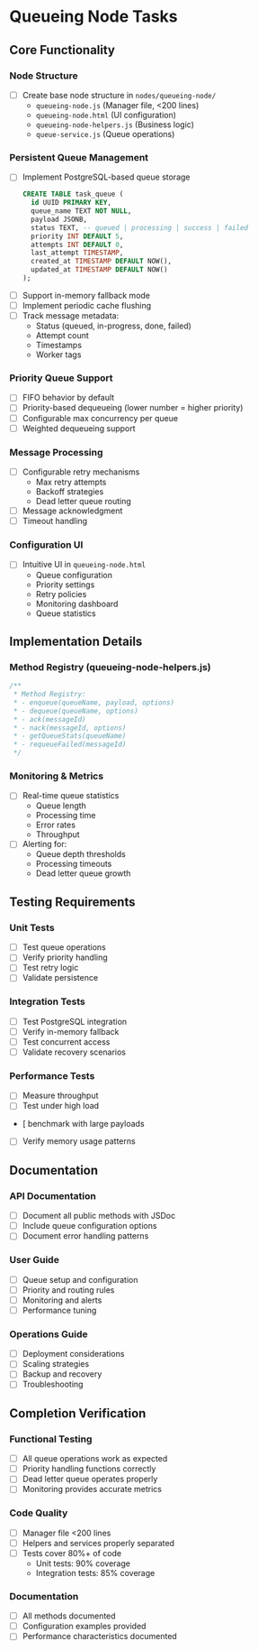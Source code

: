 # Queueing Node Tasks

## Core Functionality

### Node Structure
- [ ] Create base node structure in `nodes/queueing-node/`
  - `queueing-node.js` (Manager file, <200 lines)
  - `queueing-node.html` (UI configuration)
  - `queueing-node-helpers.js` (Business logic)
  - `queue-service.js` (Queue operations)

### Persistent Queue Management
- [ ] Implement PostgreSQL-based queue storage
  ```sql
  CREATE TABLE task_queue (
    id UUID PRIMARY KEY,
    queue_name TEXT NOT NULL,
    payload JSONB,
    status TEXT, -- queued | processing | success | failed
    priority INT DEFAULT 5,
    attempts INT DEFAULT 0,
    last_attempt TIMESTAMP,
    created_at TIMESTAMP DEFAULT NOW(),
    updated_at TIMESTAMP DEFAULT NOW()
  );
  ```
- [ ] Support in-memory fallback mode
- [ ] Implement periodic cache flushing
- [ ] Track message metadata:
  - Status (queued, in-progress, done, failed)
  - Attempt count
  - Timestamps
  - Worker tags

### Priority Queue Support
- [ ] FIFO behavior by default
- [ ] Priority-based dequeueing (lower number = higher priority)
- [ ] Configurable max concurrency per queue
- [ ] Weighted dequeueing support

### Message Processing
- [ ] Configurable retry mechanisms
  - Max retry attempts
  - Backoff strategies
  - Dead letter queue routing
- [ ] Message acknowledgment
- [ ] Timeout handling

### Configuration UI
- [ ] Intuitive UI in `queueing-node.html`
  - Queue configuration
  - Priority settings
  - Retry policies
  - Monitoring dashboard
  - Queue statistics

## Implementation Details

### Method Registry (queueing-node-helpers.js)
```javascript
/**
 * Method Registry:
 * - enqueue(queueName, payload, options)
 * - dequeue(queueName, options)
 * - ack(messageId)
 * - nack(messageId, options)
 * - getQueueStats(queueName)
 * - requeueFailed(messageId)
 */
```

### Monitoring & Metrics
- [ ] Real-time queue statistics
  - Queue length
  - Processing time
  - Error rates
  - Throughput
- [ ] Alerting for:
  - Queue depth thresholds
  - Processing timeouts
  - Dead letter queue growth

## Testing Requirements

### Unit Tests
- [ ] Test queue operations
- [ ] Verify priority handling
- [ ] Test retry logic
- [ ] Validate persistence

### Integration Tests
- [ ] Test PostgreSQL integration
- [ ] Verify in-memory fallback
- [ ] Test concurrent access
- [ ] Validate recovery scenarios

### Performance Tests
- [ ] Measure throughput
- [ ] Test under high load
- [ benchmark with large payloads
- [ ] Verify memory usage patterns

## Documentation

### API Documentation
- [ ] Document all public methods with JSDoc
- [ ] Include queue configuration options
- [ ] Document error handling patterns

### User Guide
- [ ] Queue setup and configuration
- [ ] Priority and routing rules
- [ ] Monitoring and alerts
- [ ] Performance tuning

### Operations Guide
- [ ] Deployment considerations
- [ ] Scaling strategies
- [ ] Backup and recovery
- [ ] Troubleshooting

## Completion Verification

### Functional Testing
- [ ] All queue operations work as expected
- [ ] Priority handling functions correctly
- [ ] Dead letter queue operates properly
- [ ] Monitoring provides accurate metrics

### Code Quality
- [ ] Manager file <200 lines
- [ ] Helpers and services properly separated
- [ ] Tests cover 80%+ of code
  - Unit tests: 90% coverage
  - Integration tests: 85% coverage

### Documentation
- [ ] All methods documented
- [ ] Configuration examples provided
- [ ] Performance characteristics documented
